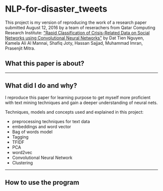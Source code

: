 # NLP-for-disaster_tweets

This project is my version of reproducing the work of a research paper submitted August 12, 2016 by a team of reserachers from Qatar Computing Research Institute: ["Rapid Classification of Crisis-Related Data on Social Networks using Convolutional Neural Networks"](https://arxiv.org/abs/1608.03902) by Dat Tien Nguyen, Kamela Ali Al Mannai, Shafiq Joty, Hassan Sajjad, Muhammad Imran, Prasenjit Mitra. 

## What this paper is about? 


*** 
## What did I do and why? 

I reproduce this paper for learning purpose to get myself more proficient with text mining techniques and gain a deeper understanding of neural nets. 

Techniques, models and concepts used and explained in this project: 

* preprocessing techniques for text data
* embeddings and word vector
* Bag of words model 
* Tagging 
* TFIDF
* PCA
* word2vec
* Convolutional Neural Network
* Clustering 

*** 
## How to use the program

